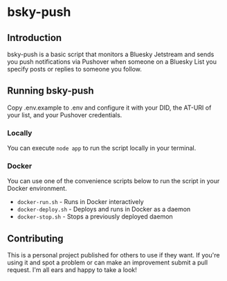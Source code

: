 # bsky-push

## Introduction

bsky-push is a basic script that monitors a Bluesky Jetstream and sends you push notifications via Pushover when someone on a Bluesky List you specify posts or replies to someone you follow.

## Running bsky-push

Copy .env.example to .env and configure it with your DID, the AT-URI of your list, and your Pushover credentials.

### Locally

You can execute `node app` to run the script locally in your terminal.

### Docker

You can use one of the convenience scripts below to run the script in your Docker environment.

- `docker-run.sh` - Runs in Docker interactively
- `docker-deploy.sh` - Deploys and runs in Docker as a daemon
- `docker-stop.sh` - Stops a previously deployed daemon

## Contributing

This is a personal project published for others to use if they want. If you're using it and spot a problem or can make an improvement submit a pull request. I'm all ears and happy to take a look!